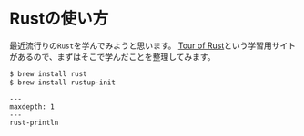 # Rustの使い方

最近流行りの``Rust``を学んでみようと思います。
[Tour of Rust](https://tourofrust.com/)という学習用サイトがあるので、まずはそこで学んだことを整理してみます。

```bash
$ brew install rust
$ brew install rustup-init
```

```{toctree}
---
maxdepth: 1
---
rust-println
```

